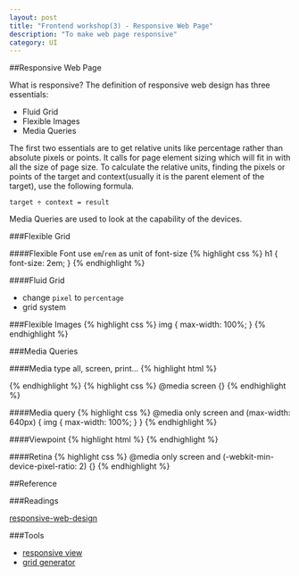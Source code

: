 ```yaml
---
layout: post
title: "Frontend workshop(3) - Responsive Web Page"
description: "To make web page responsive"
category: UI
---
```


##Responsive Web Page

What is responsive? The definition of responsive web design has three essentials:
* Fluid Grid
* Flexible Images
* Media Queries

The first two essentials are to get relative units like percentage rather than absolute pixels or points. It calls for page element sizing which will fit in with all the size of page size.
To calculate the relative units, finding the pixels or points of the target and context(usually it is the parent element of the target), use the following formula.

```
target ÷ context = result
```
Media Queries are used to look at the capability of the devices.

###Flexible Grid

####Flexible Font
use `em`/`rem` as unit of font-size
{% highlight css %}
h1 {
  font-size: 2em;
}
{% endhighlight %}

####Fluid Grid
  * change `pixel` to `percentage`
  * grid system

###Flexible Images
{% highlight css %}
img {
  max-width: 100%;
}
{% endhighlight %}

###Media Queries

####Media type
all, screen, print...
{% highlight html %}
<link rel="stylesheet" href="style.css" media="screen">
{% endhighlight %}
{% highlight css %}
@media screen {}
{% endhighlight %}

####Media query
{% highlight css %}
@media only screen and (max-width: 640px) {
  img {
    max-width: 100%;
  }
}
{% endhighlight %}

####Viewpoint
{% highlight html %}
<meta name="viewport" content="width=device-width, initial-scale=1.0" />
{% endhighlight %}

####Retina
{% highlight css %}
@media only screen and (-webkit-min-device-pixel-ratio: 2) {}
{% endhighlight %}

##Reference

###Readings

[responsive-web-design](http://alistapart.com/article/responsive-web-design)

###Tools
  * [responsive view](http://responsive.is/)
  * [grid generator](http://gridpak.com/)